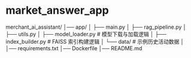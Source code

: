 # market_answer_app
merchant_ai_assistant/
│── app/
│   ├── main.py
│   ├── rag_pipeline.py
│   ├── utils.py
│   ├── model_loader.py         # 模型下载与加载逻辑
│   ├── index_builder.py        # FAISS 索引构建逻辑
│   └── data/                   # 示例历史活动数据
│
│── requirements.txt
│── Dockerfile
│── README.md
